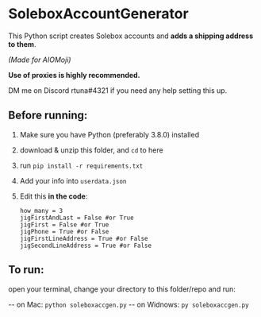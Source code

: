 # SoleboxAccountGenerator

This Python script creates Solebox accounts and **adds a shipping address to them**.

*(Made for AIOMoji)*

**Use of proxies is highly recommended.**

DM me on Discord rtuna#4321 if you need any help setting this up.

## Before running:
1. Make sure you have Python (preferably 3.8.0) installed
2. download & unzip this folder, and `cd` to here
3. run `pip install -r requirements.txt`
4. Add your info into `userdata.json`

5. Edit this **in the code**:
    ```python3
    how_many = 3
    jigFirstAndLast = False #or True
    jigFirst = False #or True
    jigPhone = True #or False
    jigFirstLineAddress = True #or False
    jigSecondLineAddress = True #or False
    ```
## To run:
open your terminal, change your directory to this folder/repo and run:

-- on Mac: `python soleboxaccgen.py`
-- on Widnows: `py soleboxaccgen.py`
